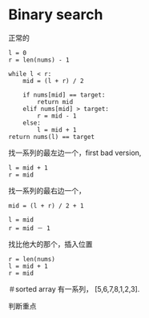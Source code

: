 # Binary search

正常的
```
l = 0
r = len(nums) - 1

while l < r:
    mid = (l + r) / 2
    
    if nums[mid] == target:
        return mid
    elif nums[mid] > target:
        r = mid - 1
    else:
        l = mid + 1
return nums(l) == target
```

找一系列的最左边一个，first bad version,
```
l = mid + 1
r = mid
```

找一系列的最右边一个，
```
mid = (l + r) / 2 + 1

l = mid
r = mid － 1
```



找比他大的那个，插入位置
```
r = len(nums)
l = mid + 1
r = mid
```


＃sorted array 有一系列，
[5,6,7,8,1,2,3].

判断重点

